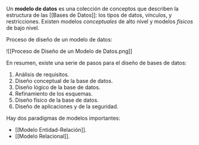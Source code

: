 Un **modelo de datos** es una colección de conceptos que describen la estructura de las [[Bases de Datos]]: los tipos de datos, vínculos, y restricciones. Existen modelos _conceptuales_ de alto nivel y modelos _físicos_ de bajo nivel.

Proceso de diseño de un modelo de datos:

![[Proceso de Diseño de un Modelo de Datos.png]]

En resumen, existe una serie de pasos para el diseño de bases de datos:

1. Análisis de requisitos.
2. Diseño conceptual de la base de datos.
3. Diseño lógico de la base de datos.
4. Refinamiento de los esquemas.
5. Diseño físico de la base de datos.
6. Diseño de aplicaciones y de la seguridad.

Hay dos paradigmas de modelos importantes:

- [[Modelo Entidad-Relación]].
- [[Modelo Relacional]].
